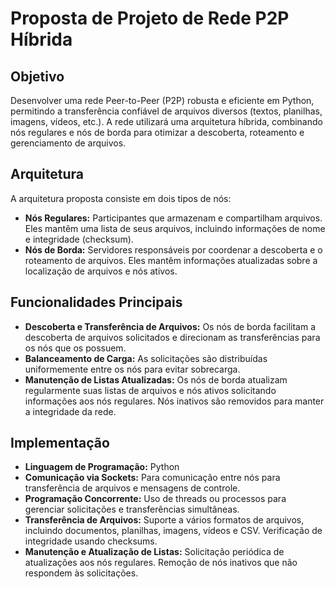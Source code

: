 
<body>
  <h1>Proposta de Projeto de Rede P2P Híbrida</h1>

  <h2>Objetivo</h2>

  <p>Desenvolver uma rede Peer-to-Peer (P2P) robusta e eficiente em Python, permitindo a transferência confiável de arquivos diversos (textos, planilhas, imagens, vídeos, etc.). A rede utilizará uma arquitetura híbrida, combinando nós regulares e nós de borda para otimizar a descoberta, roteamento e gerenciamento de arquivos.</p>

  <h2>Arquitetura</h2>

  <p>A arquitetura proposta consiste em dois tipos de nós:</p>

  <ul>
    <li><strong>Nós Regulares:</strong> Participantes que armazenam e compartilham arquivos. Eles mantêm uma lista de seus arquivos, incluindo informações de nome e integridade (checksum).</li>
    <li><strong>Nós de Borda:</strong> Servidores responsáveis por coordenar a descoberta e o roteamento de arquivos. Eles mantêm informações atualizadas sobre a localização de arquivos e nós ativos.</li>
  </ul>

  <h2>Funcionalidades Principais</h2>

  <ul>
    <li><strong>Descoberta e Transferência de Arquivos:</strong> Os nós de borda facilitam a descoberta de arquivos solicitados e direcionam as transferências para os nós que os possuem.</li>
    <li><strong>Balanceamento de Carga:</strong> As solicitações são distribuídas uniformemente entre os nós para evitar sobrecarga.</li>
    <li><strong>Manutenção de Listas Atualizadas:</strong> Os nós de borda atualizam regularmente suas listas de arquivos e nós ativos solicitando informações aos nós regulares. Nós inativos são removidos para manter a integridade da rede.</li>
  </ul>

  <h2>Implementação</h2>

  <ul>
    <li><strong>Linguagem de Programação:</strong> Python</li>
    <li><strong>Comunicação via Sockets:</strong> Para comunicação entre nós para transferência de arquivos e mensagens de controle.</li>
    <li><strong>Programação Concorrente:</strong> Uso de threads ou processos para gerenciar solicitações e transferências simultâneas.</li>
    <li><strong>Transferência de Arquivos:</strong> Suporte a vários formatos de arquivos, incluindo documentos, planilhas, imagens, vídeos e CSV. Verificação de integridade usando checksums.</li>
    <li><strong>Manutenção e Atualização de Listas:</strong> Solicitação periódica de atualizações aos nós regulares. Remoção de nós inativos que não respondem às solicitações.</li>
  </ul>

</body>
</html>

